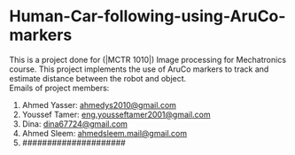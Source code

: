 # Human-Car-following-using-AruCo-markers
This is a project done for (|MCTR 1010|) Image processing for Mechatronics course. This project implements the use of AruCo markers to track and estimate distance between the robot and object.  
Emails of project members:  
1) Ahmed Yasser: ahmedys2010@gmail.com
2) Youssef Tamer: eng.yousseftamer2001@gmail.com
3) Dina: dina67724@gmail.com
4) Ahmed Sleem: ahmedsleem.mail@gmail.com
5) #####################


